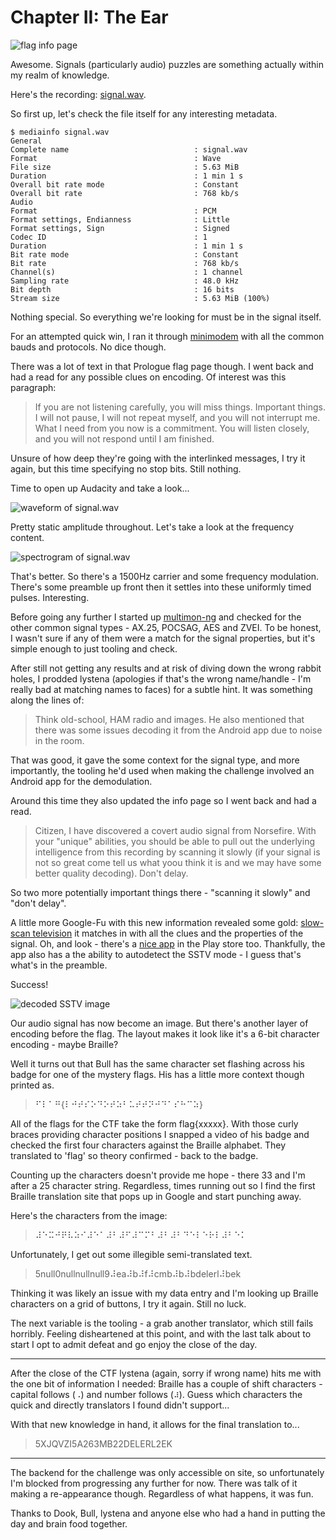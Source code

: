# Chapter II: The Ear

![flag info page](media/the-ear.png)

Awesome. Signals (particularly audio) puzzles are something actually within my realm of knowledge.

Here's the recording: [signal.wav](media/signal.wav).

So first up, let's check the file itself for any interesting metadata.

```
$ mediainfo signal.wav
General
Complete name                            : signal.wav
Format                                   : Wave
File size                                : 5.63 MiB
Duration                                 : 1 min 1 s
Overall bit rate mode                    : Constant
Overall bit rate                         : 768 kb/s
Audio
Format                                   : PCM
Format settings, Endianness              : Little
Format settings, Sign                    : Signed
Codec ID                                 : 1
Duration                                 : 1 min 1 s
Bit rate mode                            : Constant
Bit rate                                 : 768 kb/s
Channel(s)                               : 1 channel
Sampling rate                            : 48.0 kHz
Bit depth                                : 16 bits
Stream size                              : 5.63 MiB (100%)
```

Nothing special. So everything we're looking for must be in the signal itself.

For an attempted quick win, I ran it through [minimodem](http://www.whence.com/minimodem/) with all the common bauds and protocols. No dice though.

There was a lot of text in that Prologue flag page though. I went back and had a read for any possible clues on encoding. Of interest was this paragraph:

> If you are not listening carefully, you will miss things. Important things. I will not pause, I will not repeat myself, and you will not interrupt me. What I need from you now is a commitment. You will listen closely, and you will not respond until I am finished.

Unsure of how deep they're going with the interlinked messages, I try it again, but this time specifying no stop bits. Still nothing.

Time to open up Audacity and take a look...

![waveform of signal.wav](media/waveform.png)

Pretty static amplitude throughout. Let's take a look at the frequency content.

![spectrogram of signal.wav](media/spectrogram.png)

That's better. So there's a 1500Hz carrier and some frequency modulation. There's some preamble up front then it settles into these uniformly timed pulses. Interesting.

Before going any further I started up [multimon-ng](https://tools.kali.org/wireless-attacks/multimon-ng) and checked for the other common signal types - AX.25, POCSAG, AES and ZVEI. To be honest, I wasn't sure if any of them were a match for the signal properties, but it's simple enough to just tooling and check.

After still not getting any results and at risk of diving down the wrong rabbit holes, I prodded lystena (apologies if that's the wrong name/handle - I'm really bad at matching names to faces) for a subtle hint. It was something along the lines of:

> Think old-school, HAM radio and images. He also mentioned that there was some issues decoding it from the Android app due to noise in the room.

That was good, it gave the some context for the signal type, and more importantly, the tooling he'd used when making the challenge involved an Android app for the demodulation.

Around this time they also updated the info page so I went back and had a read.

> Citizen, I have discovered a covert audio signal from Norsefire. With your "unique" abilities, you should be able to pull out the underlying intelligence from this recording by scanning it slowly (if your signal is not so great come tell us what yoou think it is and we may have some better quality decoding).
Don't delay.

So two more potentially important things there - "scanning it slowly" and "don't delay".

A little more Google-Fu with this new information revealed some gold: [slow-scan television](https://www.sigidwiki.com/wiki/SSTV) it matches in with all the clues and the properties of the signal. Oh, and look - there's a [nice app](https://play.google.com/store/apps/details?id=xdsopl.robot36&hl=en) in the Play store too. Thankfully, the app also has a the ability to autodetect the SSTV mode - I guess that's what's in the preamble.

Success!

![decoded SSTV image](media/sstv.jpg)

Our audio signal has now become an image. But there's another layer of encoding before the flag. The layout makes it look like it's a 6-bit character encoding - maybe Braille?

Well it turns out that Bull has the same character set flashing across his badge for one of the mystery flags. His has a little more context though printed as.

> ⠋⠇⠁⠛{⠇⠚⠞⠎⠕⠙⠕⠞⠵⠃⠥⠞⠞⠝⠚⠙⠁⠎⠓⠉⠵}

All of the flags for the CTF take the form flag{xxxxx}. With those curly braces providing character positions I snapped a video of his badge and checked the first four characters against the Braille alphabet. They translated to 'flag' so theory confirmed - back to the badge.

Counting up the characters doesn't provide me hope - there 33 and I'm after a 25 character string. Regardless, times running out so I find the first Braille translation site that pops up in Google and start punching away.

Here's the characters from the image:

> ⠼⠑⠭⠚⠟⠧⠵⠊⠼⠑⠁⠼⠃⠼⠋⠼⠉⠍⠃⠼⠃⠼⠃⠙⠑⠇⠑⠗⠇⠼⠃⠑⠅

Unfortunately, I get out some illegible semi-translated text.

> 5null0nullnullnull9⠼ea⠼b⠼f⠼cmb⠼b⠼bdelerl⠼bek

Thinking it was likely an issue with my data entry and I'm looking up Braille characters on a grid of buttons, I try it again. Still no luck.

The next variable is the tooling - a grab another translator, which still fails horribly. Feeling disheartened at this point, and with the last talk about to start I opt to admit defeat and go enjoy the close of the day.

---

After the close of the CTF lystena (again, sorry if wrong name) hits me with the one bit of information I needed: Braille has a couple of shift characters - capital follows (`⠠`) and number follows (`⠼`). Guess which characters the quick and directly translators I found didn't support...

With that new knowledge in hand, it allows for the final translation to...

> 5XJQVZI5A263MB22DELERL2EK

---

The backend for the challenge was only accessible on site, so unfortunately I'm blocked from progressing any further for now. There was talk of it making a re-appearance though. Regardless of what happens, it was fun.

Thanks to Dook, Bull, lystena and anyone else who had a hand in putting the day and brain food together.
